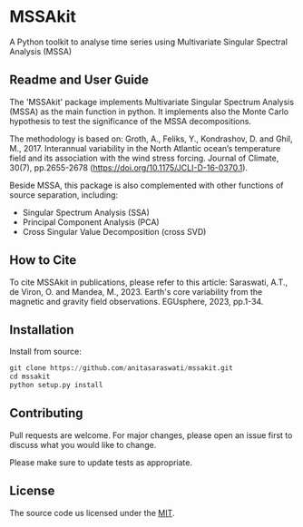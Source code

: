 # MSSAkit
A Python toolkit to analyse time series using Multivariate Singular Spectral Analysis (MSSA)

## Readme and User Guide

The 'MSSAkit' package implements Multivariate Singular Spectrum Analysis (MSSA) as the main function in python. It implements also the Monte Carlo hypothesis to test the significance of the MSSA decompositions.

The methodology is based on:
Groth, A., Feliks, Y., Kondrashov, D. and Ghil, M., 2017. Interannual variability in the North Atlantic ocean’s temperature field and its association with the wind stress forcing. Journal of Climate, 30(7), pp.2655-2678 (https://doi.org/10.1175/JCLI-D-16-0370.1).

Beside MSSA, this package is also complemented with other functions of source separation, including:
- Singular Spectrum Analysis (SSA)
- Principal Component Analysis (PCA)
- Cross Singular Value Decomposition (cross SVD)

## How to Cite
To cite MSSAkit in publications, please refer to this article:
Saraswati, A.T., de Viron, O. and Mandea, M., 2023. Earth's core variability from the magnetic and gravity field observations. EGUsphere, 2023, pp.1-34.

## Installation

Install from source:
```python
git clone https://github.com/anitasaraswati/mssakit.git
cd mssakit
python setup.py install
```

## Contributing

Pull requests are welcome. For major changes, please open an issue first
to discuss what you would like to change.

Please make sure to update tests as appropriate.

## License

The source code us licensed under the [MIT](https://choosealicense.com/licenses/mit/).
